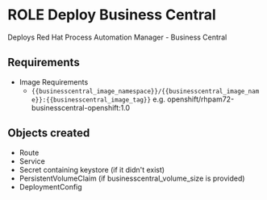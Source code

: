 # ROLE Deploy Business Central

Deploys Red Hat Process Automation Manager - Business Central

## Requirements

* Image Requirements
  * `{{businesscentral_image_namespace}}/{{businesscentral_image_name}}:{{businesscentral_image_tag}}` e.g. openshift/rhpam72-businesscentral-openshift:1.0

## Objects created

* Route
* Service
* Secret containing keystore (if it didn't exist)
* PersistentVolumeClaim (if businesscentral_volume_size is provided)
* DeploymentConfig
